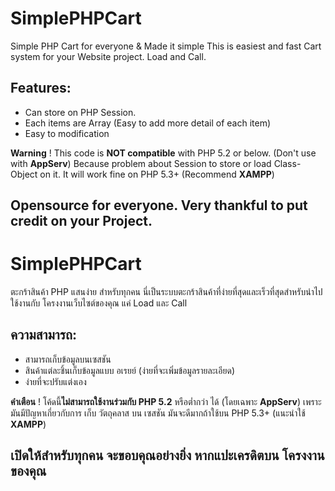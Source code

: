 # SimplePHPCart
Simple PHP Cart for everyone & Made it simple
This is easiest and fast Cart system for your Website project. 
Load and Call.

## Features:
- Can store on PHP Session.
- Each items are Array (Easy to add more detail of each item)
- Easy to modification

**Warning** !
This code is **NOT compatible** with PHP 5.2 or below. (Don't use with **AppServ**)
Because problem about Session to store or load Class-Object on it.
It will work fine on PHP 5.3+ (Recommend **XAMPP**)

Opensource for everyone.
Very thankful to put credit on your Project.
---------------------------------------------------------

# SimplePHPCart
ตะกร้าสินค้า PHP แสนง่าย  สำหรับทุกคน
นี่เป็นระบบตะกร้าสินค้าที่ง่ายที่สุดและเร็วที่สุดสำหรับนำไปใช้งานกับ โครงงานเว็บไซต์ของคุณ แค่ Load และ Call

## ความสามารถ:
- สามารถเก็บข้อมูลบนเซสชัน
- สินค้าแต่ละชิ้นเก็บข้อมูลแบบ อเรยย์ (ง่ายที่จะเพิ่มข้อมูลรายละเอียด)
- ง่ายที่จะปรับแต่งเอง

**คำเตือน** !
โค้ดนี้**ไม่สามารถใช้งานร่วมกับ PHP 5.2** หรือต่ำกว่า ได้  (โดยเฉพาะ **AppServ**)
เพราะมันมีปัญหาเกี่ยวกับการ เก็บ วัตถุคลาส บน เซสชัน
มันจะดีมากถ้าใช้บน PHP 5.3+  (แนะนำใช้ **XAMPP**)

เปิดให้สำหรับทุกคน
จะขอบคุณอย่างยิ่ง  หากแปะเครดิตบน โครงงานของคุณ
------------------------------------------------------------------
